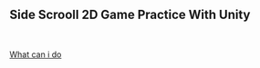 ## Side Scrooll 2D Game Practice With Unity

<br>

[What can i do](https://github.com/CWIN77/README-contents/blob/master/unity/README.md)
